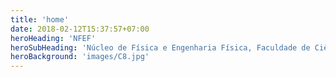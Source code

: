 ```yaml
---
title: 'home'
date: 2018-02-12T15:37:57+07:00
heroHeading: 'NFEF'
heroSubHeading: 'Núcleo de Física e Engenharia Física, Faculdade de Ciências, Universidade de Lisboa'
heroBackground: 'images/C8.jpg'
---
```

